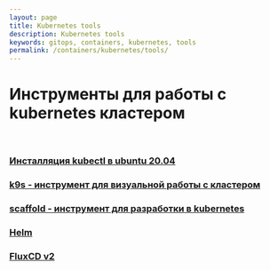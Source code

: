 ```yaml
---
layout: page
title: Kubernetes tools
description: Kubernetes tools
keywords: gitops, containers, kubernetes, tools
permalink: /containers/kubernetes/tools/
---
```


# Инструменты для работы с kubernetes кластером

<br/>

### [Инсталляция kubectl в ubuntu 20.04](/containers/kubernetes/tools/kubectl/)

### [k9s - инструмент для визуальной работы с кластером](/containers/kubernetes/tools/k9s/)

### [scaffold - инструмент для разработки в kubernetes](/containers/kubernetes/tools/scaffold/)

### [Helm](/containers/kubernetes/tools/helm/)

### [FluxCD v2](/containers/kubernetes/tools/ci-cd/fluxcd/)
